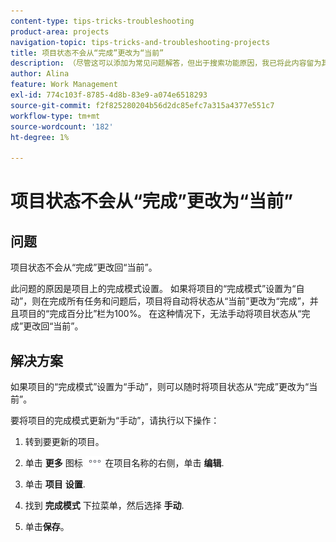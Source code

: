 ```yaml
---
content-type: tips-tricks-troubleshooting
product-area: projects
navigation-topic: tips-tricks-and-troubleshooting-projects
title: 项目状态不会从“完成”更改为“当前”
description: （尽管这可以添加为常见问题解答，但出于搜索功能原因，我已将此内容留为其自身的文章）
author: Alina
feature: Work Management
exl-id: 774c103f-8785-4d8b-83e9-a074e6518293
source-git-commit: f2f825280204b56d2dc85efc7a315a4377e551c7
workflow-type: tm+mt
source-wordcount: '182'
ht-degree: 1%

---
```


# 项目状态不会从“完成”更改为“当前”

<!--
<p data-mc-conditions="QuicksilverOrClassic.Draft mode">(Although this can be added as an FAQ, I have left this as its own article for search-ability reasons)</p>
-->

## 问题

项目状态不会从“完成”更改回“当前”。

此问题的原因是项目上的完成模式设置。 如果将项目的“完成模式”设置为“自动”，则在完成所有任务和问题后，项目将自动将状态从“当前”更改为“完成”，并且项目的“完成百分比”栏为100%。 在这种情况下，无法手动将项目状态从“完成”更改回“当前”。

## 解决方案

如果项目的“完成模式”设置为“手动”，则可以随时将项目状态从“完成”更改为“当前”。

要将项目的完成模式更新为“手动”，请执行以下操作：

1. 转到要更新的项目。
1. 单击 **更多** 图标 ![](assets/more-icon.png) 在项目名称的右侧，单击 **编辑**.
1. 单击 **项目** **设置**.

1. 找到 **完成模式** 下拉菜单，然后选择 **手动**.

1. 单击&#x200B;**保存**。

